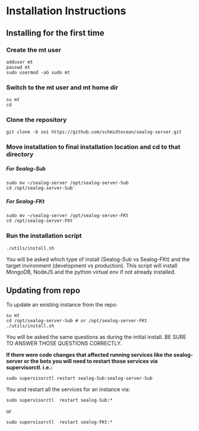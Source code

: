 # Installation Instructions

## Installing for the first time

### Create the mt user

```
adduser mt
passwd mt
sudo usermod -aG sudo mt
```

### Switch to the mt user and mt home dir
```
su mt
cd
```

### Clone the repository

```
git clone -b soi https://github.com/schmidtocean/sealog-server.git
```

### Move installation to final installation location and cd to that directory

##### For Sealog-Sub
```
sudo mv ~/sealog-server /opt/sealog-server-Sub
cd /opt/sealog-server-Sub`
```

##### For Sealog-FKt
```
sudo mv ~/sealog-server /opt/sealog-server-FKt
cd /opt/sealog-server-FKt`
```

### Run the installation script

```
./utils/install.sh
```

You will be asked which type of install (Sealog-Sub vs Sealog-FKt) and the target invironment (development vs production).  This script will install MongoDB, NodeJS and the python virtual env if not already installed.

## Updating from repo

To update an existing instance from the repo:
```
su mt
cd /opt/sealog-server-Sub # or /opt/sealog-server-FKt
./utils/install.sh
```

You will be asked the same questions as during the initial install.  BE SURE TO ANSWER THOSE QUESTIONS CORRECTLY.

**If there were code changes that affected running services like the sealog-server or the bots you will need to restart those services via supervisorctl.  i.e.:**

```
sudo supervisorctl restart sealog-Sub:sealog-server-Sub
```

You and restart all the services for an instance via:
```
sudo supervisorctl	restart sealog-Sub:*
```
or
```
sudo supervisorctl	restart sealog-FKt:*
```
